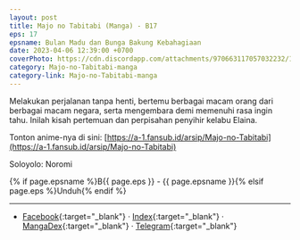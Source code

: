 ```yaml
---
layout: post
title: Majo no Tabitabi (Manga) - B17
eps: 17
epsname: Bulan Madu dan Bunga Bakung Kebahagiaan
date: 2023-04-06 12:39:00 +0700
coverPhoto: https://cdn.discordapp.com/attachments/970663117057032232/1093406884729454612/b17.png
category: Majo-no-Tabitabi-manga
category-link: Majo-no-Tabitabi-manga
---
```


Melakukan perjalanan tanpa henti, bertemu berbagai macam orang dari berbagai macam negara, serta mengembara demi memenuhi rasa ingin tahu. Inilah kisah pertemuan dan perpisahan penyihir kelabu Elaina.

Tonton anime-nya di sini: [https://a-1.fansub.id/arsip/Majo-no-Tabitabi](https://a-1.fansub.id/arsip/Majo-no-Tabitabi)

Soloyolo: Noromi

{% if page.epsname %}B{{ page.eps }} - {{ page.epsname }}{% elsif page.eps %}Unduh{% endif %}

---
- [Facebook](https://www.facebook.com/a1fansub/posts/pfbid02Hj8fZQhz7DycNpds9XUUQEM46UrPnVejaxy4RDwbResGo3EVxS3sE6oL7cMM123el){:target="_blank"} &middot; [Index](https://bit.ly/elainabab17){:target="_blank"} &middot; [MangaDex](https://mangadex.org/chapter/7f15dacf-c12e-41c1-9120-3c248f974a4e){:target="_blank"} &middot; [Telegram](https://t.me/a1fansubweeklies/268){:target="_blank"}